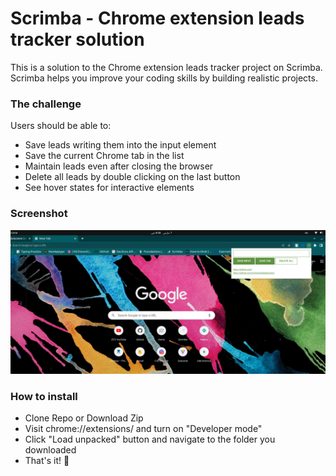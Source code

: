 
# Scrimba - Chrome extension leads tracker solution

This is a solution to the Chrome extension leads tracker project on Scrimba. Scrimba helps you improve your coding skills by building realistic projects.

### The challenge

Users should be able to:

- Save leads writing them into the input element
- Save the current Chrome tab in the list
- Maintain leads even after closing the browser
- Delete all leads by double clicking on the last button
- See hover states for interactive elements

### Screenshot

![screenshot](https://github.com/mohamedabdalazeem/leads-tracker-chrome-extension/blob/main/Screenshot-leads-chrome-extension.png)


### How to install

- Clone Repo or Download Zip
- Visit chrome://extensions/ and turn on "Developer mode"
- Click "Load unpacked" button and navigate to the folder you downloaded
- That's it! 🎉

